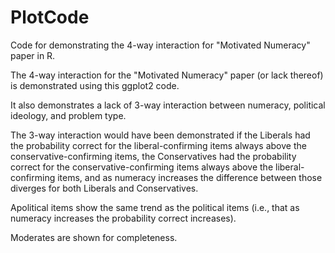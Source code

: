 # PlotCode
Code for demonstrating the 4-way interaction for "Motivated Numeracy" paper in R.

The 4-way interaction for the "Motivated Numeracy" paper (or lack thereof) is demonstrated using this ggplot2 code.  

It also demonstrates a lack of 3-way interaction between numeracy, political ideology, and problem type.  

The 3-way interaction would have been demonstrated if the Liberals had the probability correct 
for the liberal-confirming items always above the conservative-confirming items, the Conservatives had 
the probability correct for the conservative-confirming items always above the liberal-confirming items, 
and as numeracy increases the difference between those diverges for both Liberals and Conservatives.  
  
Apolitical items show the same trend as the political items (i.e., that as numeracy increases the probability correct increases).    
  
Moderates are shown for completeness.  
